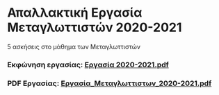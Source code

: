 # Απαλλακτική Εργασία Μεταγλωττιστών 2020-2021

5 ασκήσεις στο μάθημα των Μεταγλωττιστών

### Εκφώνηση εργασίας: [Εργασία 2020-2021.pdf](https://github.com/apostolouagg/Compilers/files/14547491/2020-2021.pdf)


### PDF Εργασίας: [Εργασία_Μεταγλωττιστων_2020-2021.pdf](https://github.com/apostolouagg/Compilers/files/14547493/_._2020-2021.pdf)

